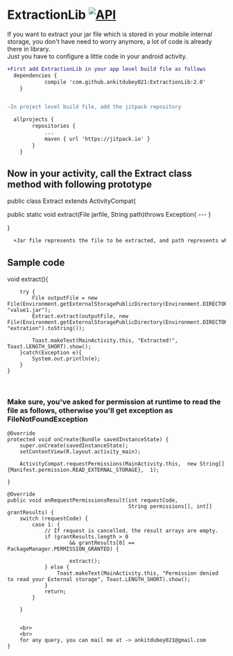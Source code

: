 # ExtractionLib [![API](https://img.shields.io/badge/API-14%2B-brightgreen.svg?style=flat)](https://android-arsenal.com/api?level=14)
If you want to extract your jar file which is stored in your mobile internal storage, you don't have need to worry anymore, a lot of code is already there in library.
<br>Just you have to configure a little code in your android activity.

```diff
+First add ExtractionLib in your app level build file as follows 
  dependencies {
	        compile 'com.github.ankitdubey021:ExtractionLib:2.0'
	}


-In project level build file, add the jitpack repository

  allprojects {
		repositories {
			...
			maven { url 'https://jitpack.io' }
		}
	}
```

<h2>
Now in your activity, call the Extract class method with following prototype
</h2>

public class Extract extends ActivityCompat{
   
   public static void extract(File jarfile, String path)throws Exception{
     ---
   }
   
}
```diff
  +Jar file represents the file to be extracted, and path represents where to be extracted

```

<h2>Sample code </h2>
    void extract(){
    
        try {
            File outputFile = new File(Environment.getExternalStoragePublicDirectory(Environment.DIRECTORY_DOCUMENTS), "value1.jar");
            Extract.extract(outputFile, new File(Environment.getExternalStoragePublicDirectory(Environment.DIRECTORY_DOCUMENTS), "extration").toString());

            Toast.makeText(MainActivity.this, "Extracted!", Toast.LENGTH_SHORT).show();
        }catch(Exception e){
            System.out.println(e);
        }
    }


<br>
<h3>Make sure, you've asked for permission at runtime to read the file as follows, otherwise you'll get exception as FileNotFoundException</h3>

    @Override
    protected void onCreate(Bundle savedInstanceState) {
        super.onCreate(savedInstanceState);
        setContentView(R.layout.activity_main);

        ActivityCompat.requestPermissions(MainActivity.this,  new String[]{Manifest.permission.READ_EXTERNAL_STORAGE},  1);

    }
    
    @Override
    public void onRequestPermissionsResult(int requestCode,
                                           String permissions[], int[] grantResults) {
        switch (requestCode) {
            case 1: {
                // If request is cancelled, the result arrays are empty.
                if (grantResults.length > 0
                        && grantResults[0] == PackageManager.PERMISSION_GRANTED) {

                        extract();
                } else {
                    Toast.makeText(MainActivity.this, "Permission denied to read your External storage", Toast.LENGTH_SHORT).show();
                }
                return;
            }

        }
        
        
        <br>
        <br>
        for any query, you can mail me at -> ankitdubey021@gmail.com
    }
